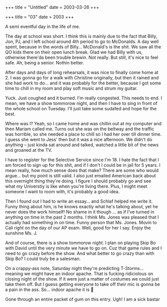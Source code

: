 +++
title = "Untitled"
date = 2003-03-26
+++

+++
title = "03"
date = 2003
+++

A semi eventful day in the life of me.

The day at school was short. I think this is mainly due to the fact that Billy, Jon, PJ, and I left school around 4th period to go to McDonalds. A day well spent, because in the words of Billy&#8230; McDonald's is the shit. We saw all the QO kids there on their open lunch break. Glad we had Billy with us, otherwise there'da been trouble brewin. Not really. But still, it's nice to feel safe. Ah, being a senior. Nothin better.

After days and days of long rehearsals, it was nice to finally come home at 2. I was gonna go for a walk with Christine originally, but then it rained and she had work to do&#8230; and it was probably for the better, because I got some time to chill in my room and play soft music and strum my guitar.

Yuck. Just coughed and it burned. I'm really congested. This needs to end. I mean, we have a show tommorow night, and then I have to sing in front of the whole school on Tuesday. I'll just take some sudafed and hope for the best.

Where was I? Yeah, so I came home and was chillin out at my computer and then Mariam called me. Turns out she was on the beltway and the traffic was horrible, so she needed a place to chill so I had her over till dinner time. I guess she went to Jess' then but it was a nice afternoon. We didn't do anything &#8211; just kinda sat around and talked, watched a little bit of the news and groaned at the TV.

I have to register for the Selective Service since I'm 18. I hate the fact that I am forced to sign up for this shit, and if I don't I could be in jail for 5 years. I mean really, how much sense does that make? There are some who would argue&#8230; but my point is still valid. I also just emailed American back about this overnight thing they're doing. I figure I should probably go and see what my Universtiy is like when you're living there. Plus, I might meet someone I want to room with, it's probably a good idea.

Then I found out I had to write an essay&#8230; and Schlaf helped me write it. Funny thing about him, is he knows exactly what he's talking about, yet he never does the work himself! No shame in it though &#8230; as if I've turned in anything on time in the past 2 months. I think Ms. Jones was pleased that I actually had something in on time. Funny person that Ms. Jones. Movin to Cali right on the day of our AP exam. Well, good for her I say. Enjoy the sunshine Ms. J.

And of course, there is a show tommorow night. I plan on playing Skip Bo with David until the very minute we have to go on. Cuz that game rules and I need to go crazy before the show. And what better to go crazy than with Skip Bo? I could truly be a salesman.

On a crappy-ass note, Saturday night they're predicting T-Storms&#8230; meaning we might have an indoor apache. That is fucking ridiciolous on closing night of the show. If it were just a matter of costumes we could just take them off. But I guess getting everyone to take off their mic is gonna be a pain in the ass. So&#8230; indoor apache it is 🙁

Gone through an entire packet of gum on this entry. Ugh! I am a sick bastar
